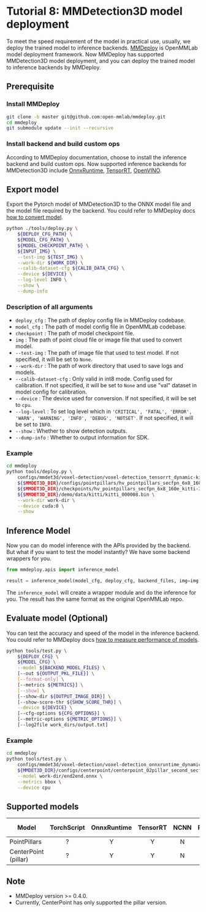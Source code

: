 # Tutorial 8: MMDetection3D model deployment

To meet the speed requirement of the model in practical use, usually, we deploy the trained model to inference backends. [MMDeploy](https://github.com/open-mmlab/mmdeploy) is OpenMMLab model deployment framework. Now MMDeploy has supported MMDetection3D model deployment, and you can deploy the trained model to inference backends by MMDeploy.

## Prerequisite

### Install MMDeploy

```bash
git clone -b master git@github.com:open-mmlab/mmdeploy.git
cd mmdeploy
git submodule update --init --recursive
```

### Install backend and build custom ops

According to MMDeploy documentation, choose to install the inference backend and build custom ops. Now supported inference backends for MMDetection3D include [OnnxRuntime](https://mmdeploy.readthedocs.io/en/latest/backends/onnxruntime.html), [TensorRT](https://mmdeploy.readthedocs.io/en/latest/backends/tensorrt.html), [OpenVINO](https://mmdeploy.readthedocs.io/en/latest/backends/openvino.html).

## Export model

Export the Pytorch model of MMDetection3D to the ONNX model file and the model file required by the backend. You could refer to MMDeploy docs [how to convert model](https://mmdeploy.readthedocs.io/en/latest/tutorials/how_to_convert_model.html).

```bash
python ./tools/deploy.py \
    ${DEPLOY_CFG_PATH} \
    ${MODEL_CFG_PATH} \
    ${MODEL_CHECKPOINT_PATH} \
    ${INPUT_IMG} \
    --test-img ${TEST_IMG} \
    --work-dir ${WORK_DIR} \
    --calib-dataset-cfg ${CALIB_DATA_CFG} \
    --device ${DEVICE} \
    --log-level INFO \
    --show \
    --dump-info
```

### Description of all arguments

* `deploy_cfg` : The path of deploy config file in MMDeploy codebase.
* `model_cfg` : The path of model config file in OpenMMLab codebase.
* `checkpoint` : The path of model checkpoint file.
* `img` : The path of point cloud file or image file that used to convert model.
* `--test-img` : The path of image file that used to test model. If not specified, it will be set to `None`.
* `--work-dir` : The path of work directory that used to save logs and models.
* `--calib-dataset-cfg` : Only valid in int8 mode. Config used for calibration. If not specified, it will be set to `None` and  use "val" dataset in model config for calibration.
* `--device` : The device used for conversion. If not specified, it will be set to `cpu`.
* `--log-level` : To set log level which in `'CRITICAL', 'FATAL', 'ERROR', 'WARN', 'WARNING', 'INFO', 'DEBUG', 'NOTSET'`. If not specified, it will be set to `INFO`.
* `--show` : Whether to show detection outputs.
* `--dump-info` : Whether to output information for SDK.

### Example

```bash
cd mmdeploy
python tools/deploy.py \
    configs/mmdet3d/voxel-detection/voxel-detection_tensorrt_dynamic-kitti.py \
    ${$MMDET3D_DIR}/configs/pointpillars/hv_pointpillars_secfpn_6x8_160e_kitti-3d-3class.py \
    ${$MMDET3D_DIR}/checkpoints/hv_pointpillars_secfpn_6x8_160e_kitti-3d-3class_20200620_230421-aa0f3adb.pth \
    ${$MMDET3D_DIR}/demo/data/kitti/kitti_000008.bin \
    --work-dir work-dir \
    --device cuda:0 \
    --show
```

## Inference Model

Now you can do model inference with the APIs provided by the backend. But what if you want to test the model instantly? We have some backend wrappers for you.

```python
from mmdeploy.apis import inference_model

result = inference_model(model_cfg, deploy_cfg, backend_files, img=img, device=device)
```

The `inference_model` will create a wrapper module and do the inference for you. The result has the same format as the original OpenMMLab repo.

## Evaluate model (Optional)

You can test the accuracy and speed of the model in the inference backend. You could refer to MMDeploy docs [how to measure performance of models](https://mmdeploy.readthedocs.io/en/latest/tutorials/how_to_measure_performance_of_models.html).

```bash
python tools/test.py \
    ${DEPLOY_CFG} \
    ${MODEL_CFG} \
    --model ${BACKEND_MODEL_FILES} \
    [--out ${OUTPUT_PKL_FILE}] \
    [--format-only] \
    [--metrics ${METRICS}] \
    [--show] \
    [--show-dir ${OUTPUT_IMAGE_DIR}] \
    [--show-score-thr ${SHOW_SCORE_THR}] \
    --device ${DEVICE} \
    [--cfg-options ${CFG_OPTIONS}] \
    [--metric-options ${METRIC_OPTIONS}] \
    [--log2file work_dirs/output.txt]
```

### Example

```bash
cd mmdeploy
python tools/test.py \
    configs/mmdet3d/voxel-detection/voxel-detection_onnxruntime_dynamic.py \
    ${MMDET3D_DIR}/configs/centerpoint/centerpoint_02pillar_second_secfpn_circlenms_4x8_cyclic_20e_nus.py \
    --model work-dir/end2end.onnx \
    --metrics bbox \
    --device cpu
```

## Supported models

| Model                | TorchScript | OnnxRuntime | TensorRT | NCNN  | PPLNN | OpenVINO | Model config                                                                           |
| -------------------- | :---------: | :---------: | :------: | :---: | :---: | :------: | -------------------------------------------------------------------------------------- |
| PointPillars         |      ?      |      Y      |    Y     |   N   |   N   |    Y     | [config](https://github.com/open-mmlab/mmdetection3d/blob/master/configs/pointpillars) |
| CenterPoint (pillar) |      ?      |      Y      |    Y     |   N   |   N   |    Y     | [config](https://github.com/open-mmlab/mmdetection3d/blob/master/configs/centerpoint)  |

## Note

* MMDeploy version >= 0.4.0.
* Currently, CenterPoint has only supported the pillar version.
